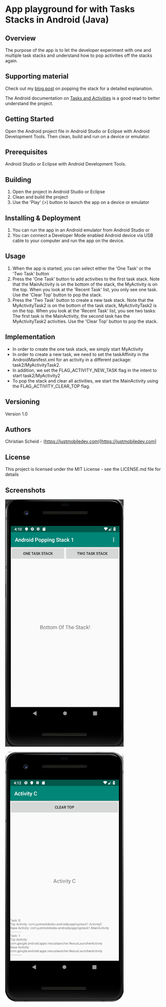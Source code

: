 # App playground for with Tasks Stacks in Android (Java)
## Overview

The purpose of the app is to let the developer experiment with one and multiple task stacks and understand how to pop activities off the stacks again.

## Supporting material
Check out my [blog post](http://justmobiledev.com/popping-the-stack-in-android/) on popping the stack for a detailed explanation.

The Android documentation on [Tasks and Activities](https://developer.android.com/guide/components/activities/tasks-and-back-stack) is a good read to better understand the project.

## Getting Started
Open the Android project file in Android Studio or Eclipse with Android Development Tools. Then clean, build and run on a device or emulator.

## Prerequisites
Android Studio or Eclipse with Android Development Tools.

## Building
1. Open the project in Android Studio or Eclipse
2. Clean and build the project
3. Use the 'Play' (>) button to launch the app on a device or emulator

## Installing & Deployment
1. You can run the app in an Android emulator from Android Studio or
2. You can connect a Developer Mode enabled Android device via USB cable to your computer and run the app on the device.

## Usage
1. When the app is started, you can select either the 'One Task' or the 'Two Task' button
2. Press the 'One Task' button to add activities to the first task stack. Note that the MainActivity is on the bottom of the stack, the MyActivity is on the top. When you look at the 'Recent Task' list, you only see one task. Use the 'Clear Top' button to pop the stack.
3. Press the 'Two Task' button to create a new task stack. Note that the MyActivityTask2 is on the bottom of the task stack, MyActivityTask2 is on the top. When you look at the 'Recent Task' list, you see two tasks: The first task is the MainActivity, the second task has the MyActivityTask2 activities. Use the 'Clear Top' button to pop the stack.

## Implementation
* In order to create the one task stack, we simply start MyActivity
* In order to create a new task, we need to set the taskAffinity in the AndroidManifest.xml for an activity in a different package: task2/MyActivityTask2.
* In addition, we set the FLAG_ACTIVITY_NEW_TASK flag in the intent to start task2/MyActivity2
* To pop the stack and clear all activities, we start the MainActivity using the FLAG_ACTIVITY_CLEAR_TOP flag.

## Versioning
Version 1.0

## Authors
Christian Scheid - (https://justmobiledev.com)[https://justmobiledev.com]

## License
This project is licensed under the MIT License - see the LICENSE.md file for details

## Screenshots
![Popping the stack](screenshots/android-popping-the-stack-1.png?raw=true "Popping the stack")

![Popping the stack](screenshots/android-popping-the-stack-2.png?raw=true "Popping the stack")
